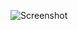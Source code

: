 ![Screenshot](https://raw.githubusercontent.com/Cryakl/Ultimate-RAT-Collection/refs/heads/main/SpyNet/Spy-Net%20v1.2/Screenshot.png)
